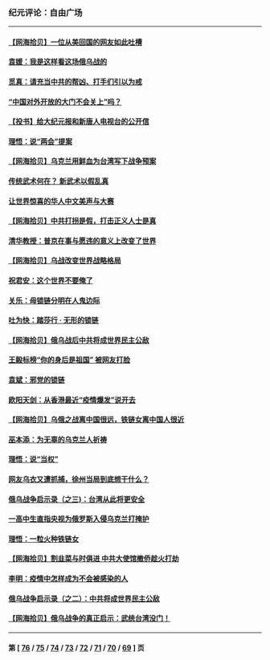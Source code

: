 ### 纪元评论：自由广场
---
#### [【网海拾贝】一位从美回国的网友如此吐槽](../../pages/nsc993/n13647381.md) 
#### [袁媛：我是这样看这场俄乌战的](../../pages/nsc993/n13644892.md) 
#### [觅真：请充当中共的帮凶、打手们引以为戒](../../pages/nsc993/n13644228.md) 
#### [“中国对外开放的大门不会关上”吗？](../../pages/nsc993/n13644191.md) 
#### [【投书】给大纪元报和新唐人电视台的公开信](../../pages/nsc993/n13644124.md) 
#### [理悟：说“两会”提案](../../pages/nsc993/n13643927.md) 
#### [【网海拾贝】乌克兰用鲜血为台湾写下战争预案](../../pages/nsc993/n13643578.md) 
#### [传统武术何在？ 新武术以假乱真](../../pages/nsc993/n13641615.md) 
#### [让世界惊喜的华人中文美声与大赛](../../pages/nsc993/n13641647.md) 
#### [【网海拾贝】中共打拐是假，打击正义人士是真](../../pages/nsc993/n13641238.md) 
#### [清华教授：普京在事与愿违的意义上改变了世界](../../pages/nsc993/n13639019.md) 
#### [【网海拾贝】乌战改变世界战略格局](../../pages/nsc993/n13639171.md) 
#### [祝君安：这个世界不要俺了](../../pages/nsc993/n13638903.md) 
#### [关乐：母锁链分明在人鬼边际](../../pages/nsc993/n13637601.md) 
#### [吐为快：踏莎行 · 无形的锁链](../../pages/nsc993/n13637555.md) 
#### [【网海拾贝】俄乌战后中共将成世界民主公敌](../../pages/nsc993/n13636363.md) 
#### [王毅标榜“你的身后是祖国” 被网友打脸](../../pages/nsc993/n13636270.md) 
#### [袁斌：邪党的锁链](../../pages/nsc993/n13636247.md) 
#### [欧阳天剑：从香港最近“疫情爆发”说开去](../../pages/nsc993/n13633182.md) 
#### [【网海拾贝】乌俄之战离中国很远，铁链女离中国人很近](../../pages/nsc993/n13630325.md) 
#### [巫本添：为无辜的乌克兰人祈祷](../../pages/nsc993/n13629307.md) 
#### [理悟：说“当权”](../../pages/nsc993/n13629223.md) 
#### [网友乌衣又遭抓捕，徐州当局到底想干什么？](../../pages/nsc993/n13627859.md) 
#### [俄乌战争启示录（之三)：台湾从此将更安全](../../pages/nsc993/n13624562.md) 
#### [一高中生直指央视为俄罗斯入侵乌克兰打掩护](../../pages/nsc993/n13625704.md) 
#### [理悟：一粒火种铁链女](../../pages/nsc993/n13626011.md) 
#### [【网海拾贝】割韭菜与时俱进 中共大使馆撤侨趁火打劫](../../pages/nsc993/n13625514.md) 
#### [李明：疫情中怎样成为不会被感染的人](../../pages/nsc993/n13624890.md) 
#### [俄乌战争启示录（之二）：中共将成世界民主公敌](../../pages/nsc993/n13624452.md) 
#### [【网海拾贝】俄乌战争的真正启示：武统台湾没门！](../../pages/nsc993/n13623889.md) 

---
#### 第 [ [76](./76.md) / [75](./75.md) / [74](./74.md) / [73](./73.md) / [72](./72.md) / [71](./71.md) / [70](./70.md) / [69](./69.md) ] 页
